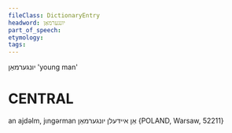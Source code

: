 ```yaml
---
fileClass: DictionaryEntry
headword: יונגערמאַן
part_of_speech: 
etymology: 
tags: 
---
```

יונגערמאַן
'young man'

CENTRAL
========

an ajdəlm, jɩngərman אַן איידעלן יונגערמאַן {POLAND, Warsaw, 52211}